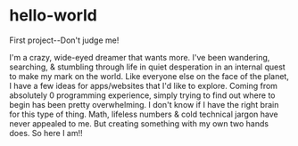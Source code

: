 # hello-world
First project--Don't judge me!

I'm a crazy, wide-eyed dreamer that wants more. I've been wandering, searching, & stumbling through life in quiet desperation in an internal quest to make my mark on the world. Like everyone else on the face of the planet, I have a few ideas for apps/websites that I'd like to explore. Coming from absolutely 0 programming experience, simply trying to find out where to begin has been pretty overwhelming. 
I don't know if I have the right brain for this type of thing. Math, lifeless numbers & cold technical jargon have never appealed to me. But creating something with my own two hands does. So here I am!!
